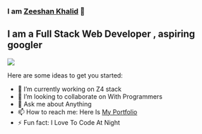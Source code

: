 ### I am [Zeeshan Khalid][website] 👋
## I am a Full Stack Web Developer , aspiring googler

![](https://visitor-badge.glitch.me/badge?page_id=zeeshanthedev590) 

Here are some ideas to get you started:

- 🔭 I’m currently working on Z4 stack
- 👯 I’m looking to collaborate on With Programmers
- 💬 Ask me about Anything 
- 📫 How to reach me: Here Is [My Portfolio][website]
- ⚡ Fun fact: I Love To Code At Night 





[website]: https://personal-portfolio-website-zeeshanthedev590.vercel.app/
